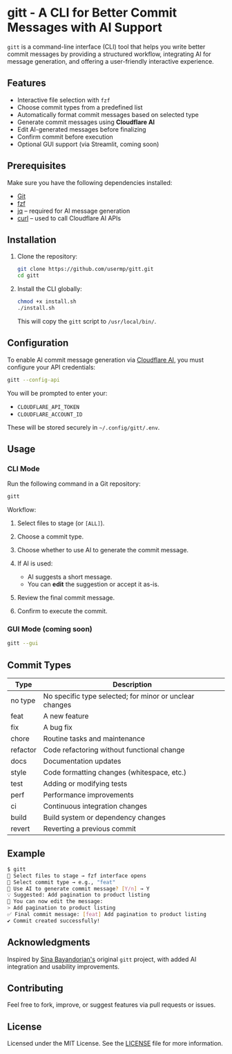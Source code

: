 # gitt - A CLI for Better Commit Messages with AI Support

`gitt` is a command-line interface (CLI) tool that helps you write better commit messages by providing a structured workflow, integrating AI for message generation, and offering a user-friendly interactive experience.

## Features

* Interactive file selection with `fzf`
* Choose commit types from a predefined list
* Automatically format commit messages based on selected type
* Generate commit messages using **Cloudflare AI**
* Edit AI-generated messages before finalizing
* Confirm commit before execution
* Optional GUI support (via Streamlit, coming soon)

## Prerequisites

Make sure you have the following dependencies installed:

* [Git](https://git-scm.com/)
* [fzf](https://github.com/junegunn/fzf)
* [jq](https://stedolan.github.io/jq/) – required for AI message generation
* [curl](https://curl.se/) – used to call Cloudflare AI APIs

## Installation

1. Clone the repository:

   ```bash
   git clone https://github.com/usermp/gitt.git
   cd gitt
   ```

2. Install the CLI globally:

   ```bash
   chmod +x install.sh
   ./install.sh
   ```

   This will copy the `gitt` script to `/usr/local/bin/`.

## Configuration

To enable AI commit message generation via [Cloudflare AI](https://developers.cloudflare.com/workers-ai/), you must configure your API credentials:

```bash
gitt --config-api
```

You will be prompted to enter your:

* `CLOUDFLARE_API_TOKEN`
* `CLOUDFLARE_ACCOUNT_ID`

These will be stored securely in `~/.config/gitt/.env`.

## Usage

### CLI Mode

Run the following command in a Git repository:

```bash
gitt
```

Workflow:

1. Select files to stage (or `[ALL]`).
2. Choose a commit type.
3. Choose whether to use AI to generate the commit message.
4. If AI is used:

   * AI suggests a short message.
   * You can **edit** the suggestion or accept it as-is.
5. Review the final commit message.
6. Confirm to execute the commit.

### GUI Mode (coming soon)

```bash
gitt --gui
```

## Commit Types

| Type     | Description                                             |
| -------- | ------------------------------------------------------- |
| no type  | No specific type selected; for minor or unclear changes |
| feat     | A new feature                                           |
| fix      | A bug fix                                               |
| chore    | Routine tasks and maintenance                           |
| refactor | Code refactoring without functional change              |
| docs     | Documentation updates                                   |
| style    | Code formatting changes (whitespace, etc.)              |
| test     | Adding or modifying tests                               |
| perf     | Performance improvements                                |
| ci       | Continuous integration changes                          |
| build    | Build system or dependency changes                      |
| revert   | Reverting a previous commit                             |

## Example

```bash
$ gitt
📁 Select files to stage → fzf interface opens
🔧 Select commit type → e.g., "feat"
🤖 Use AI to generate commit message? [Y/n] → Y
💡 Suggested: Add pagination to product listing
📝 You can now edit the message:
> Add pagination to product listing
✅ Final commit message: [feat] Add pagination to product listing
✔️ Commit created successfully!
```

## Acknowledgments

Inspired by [Sina Bayandorian's](https://github.com/sina-byn/gitt) original `gitt` project, with added AI integration and usability improvements.

## Contributing

Feel free to fork, improve, or suggest features via pull requests or issues.

## License

Licensed under the MIT License. See the [LICENSE](LICENSE) file for more information.
